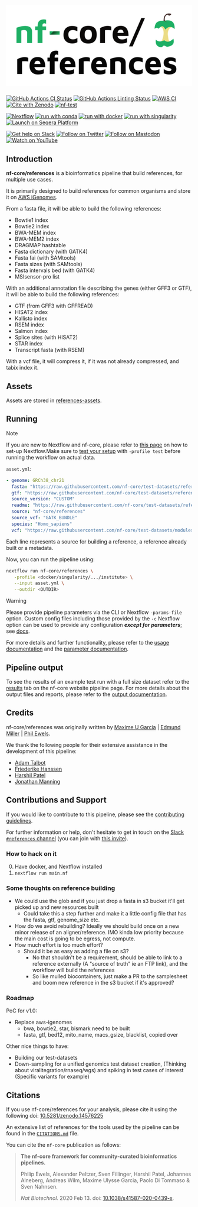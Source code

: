 <h1>
  <picture>
    <source media="(prefers-color-scheme: dark)" srcset="docs/images/nf-core-references_logo_dark.png">
    <img alt="nf-core/references" src="docs/images/nf-core-references_logo_light.png">
  </picture>
</h1>

[![GitHub Actions CI Status](https://github.com/nf-core/references/actions/workflows/ci.yml/badge.svg)](https://github.com/nf-core/references/actions/workflows/ci.yml)
[![GitHub Actions Linting Status](https://github.com/nf-core/references/actions/workflows/linting.yml/badge.svg)](https://github.com/nf-core/references/actions/workflows/linting.yml)
[![AWS CI](https://img.shields.io/badge/CI%20tests-full%20size-FF9900?labelColor=000000&logo=Amazon%20AWS)](https://nf-co.re/references/results)
[![Cite with Zenodo](http://img.shields.io/badge/DOI-10.5281/zenodo.14576225-1073c8?labelColor=000000)](https://doi.org/10.5281/zenodo.14576225)
[![nf-test](https://img.shields.io/badge/unit_tests-nf--test-337ab7.svg)](https://www.nf-test.com)

[![Nextflow](https://img.shields.io/badge/nextflow%20DSL2-%E2%89%A524.04.2-23aa62.svg)](https://www.nextflow.io/)
[![run with conda](http://img.shields.io/badge/run%20with-conda-3EB049?labelColor=000000&logo=anaconda)](https://docs.conda.io/en/latest/)
[![run with docker](https://img.shields.io/badge/run%20with-docker-0db7ed?labelColor=000000&logo=docker)](https://www.docker.com/)
[![run with singularity](https://img.shields.io/badge/run%20with-singularity-1d355c.svg?labelColor=000000)](https://sylabs.io/docs/)
[![Launch on Seqera Platform](https://img.shields.io/badge/Launch%20%F0%9F%9A%80-Seqera%20Platform-%234256e7)](https://cloud.seqera.io/launch?pipeline=https://github.com/nf-core/references)

[![Get help on Slack](http://img.shields.io/badge/slack-nf--core%20%23references-4A154B?labelColor=000000&logo=slack)](https://nfcore.slack.com/channels/references)
[![Follow on Twitter](http://img.shields.io/badge/twitter-%40nf__core-1DA1F2?labelColor=000000&logo=twitter)](https://twitter.com/nf_core)
[![Follow on Mastodon](https://img.shields.io/badge/mastodon-nf__core-6364ff?labelColor=FFFFFF&logo=mastodon)](https://mstdn.science/@nf_core)
[![Watch on YouTube](http://img.shields.io/badge/youtube-nf--core-FF0000?labelColor=000000&logo=youtube)](https://www.youtube.com/c/nf-core)

## Introduction

**nf-core/references** is a bioinformatics pipeline that build references, for multiple use cases.

It is primarily designed to build references for common organisms and store it on [AWS iGenomes](https://github.com/ewels/AWS-iGenomes/).

From a fasta file, it will be able to build the following references:

- Bowtie1 index
- Bowtie2 index
- BWA-MEM index
- BWA-MEM2 index
- DRAGMAP hashtable
- Fasta dictionary (with GATK4)
- Fasta fai (with SAMtools)
- Fasta sizes (with SAMtools)
- Fasta intervals bed (with GATK4)
- MSIsensor-pro list

With an additional annotation file describing the genes (either GFF3 or GTF), it will be able to build the following references:

- GTF (from GFF3 with GFFREAD)
- HISAT2 index
- Kallisto index
- RSEM index
- Salmon index
- Splice sites (with HISAT2)
- STAR index
- Transcript fasta (with RSEM)

With a vcf file, it will compress it, if it was not already compressed, and tabix index it.

## Assets

Assets are stored in [references-assets](https://github.com/nf-core/references-assets).

## Running

> [!NOTE]
> If you are new to Nextflow and nf-core, please refer to [this page](https://nf-co.re/docs/usage/installation) on how to set-up Nextflow.Make sure to [test your setup](https://nf-co.re/docs/usage/introduction#how-to-run-a-pipeline) with `-profile test` before running the workflow on actual data.

`asset.yml`:

```yml
- genome: GRCh38_chr21
  fasta: "https://raw.githubusercontent.com/nf-core/test-datasets/references/references/GRCh38_chr21/GRCh38_chr21.fa"
  gtf: "https://raw.githubusercontent.com/nf-core/test-datasets/references/references/GRCh38_chr21/GRCh38_chr21.gtf"
  source_version: "CUSTOM"
  readme: "https://raw.githubusercontent.com/nf-core/test-datasets/references/references/GRCh38_chr21/README.md"
  source: "nf-core/references"
  source_vcf: "GATK_BUNDLE"
  species: "Homo_sapiens"
  vcf: "https://raw.githubusercontent.com/nf-core/test-datasets/modules/data/genomics/homo_sapiens/genome/vcf/dbsnp_146.hg38.vcf.gz"
```

Each line represents a source for building a reference, a reference already built or a metadata.

Now, you can run the pipeline using:

```bash
nextflow run nf-core/references \
   -profile <docker/singularity/.../institute> \
   --input asset.yml \
   --outdir <OUTDIR>
```

> [!WARNING]
> Please provide pipeline parameters via the CLI or Nextflow `-params-file` option. Custom config files including those provided by the `-c` Nextflow option can be used to provide any configuration _**except for parameters**_; see [docs](https://nf-co.re/docs/usage/getting_started/configuration#custom-configuration-files).

For more details and further functionality, please refer to the [usage documentation](https://nf-co.re/references/usage) and the [parameter documentation](https://nf-co.re/references/parameters).

## Pipeline output

To see the results of an example test run with a full size dataset refer to the [results](https://nf-co.re/references/results) tab on the nf-core website pipeline page.
For more details about the output files and reports, please refer to the
[output documentation](https://nf-co.re/references/output).

## Credits

nf-core/references was originally written by [Maxime U Garcia](https://github.com/maxulysse) | [Edmund Miller](https://github.com/edmundmiller) | [Phil Ewels](https://github.com/ewels).

We thank the following people for their extensive assistance in the development of this pipeline:

- [Adam Talbot](https://github.com/adamrtalbot)
- [Friederike Hanssen](https://github.com/FriederikeHanssen)
- [Harshil Patel](https://github.com/drpatelh)
- [Jonathan Manning](https://github.com/pinin4fjords)

## Contributions and Support

If you would like to contribute to this pipeline, please see the [contributing guidelines](.github/CONTRIBUTING.md).

For further information or help, don't hesitate to get in touch on the [Slack `#references` channel](https://nfcore.slack.com/channels/references) (you can join with [this invite](https://nf-co.re/join/slack)).

### How to hack on it

0. Have docker, and Nextflow installed
1. `nextflow run main.nf`

### Some thoughts on reference building

- We could use the glob and if you just drop a fasta in s3 bucket it'll get picked up and new resources built
  - Could take this a step further and make it a little config file that has the fasta, gtf, genome_size etc.
- How do we avoid rebuilding? Ideally we should build once on a new minor release of an aligner/reference. IMO kinda low priority because the main cost is going to be egress, not compute.
- How much effort is too much effort?
  - Should it be as easy as adding a file on s3?
    - No that shouldn't be a requirement, should be able to link to a reference externally (A "source of truth" ie an FTP link), and the workflow will build the references
    - So like mulled biocontainers, just make a PR to the samplesheet and boom new reference in the s3 bucket if it's approved?

### Roadmap

PoC for v1.0:

- Replace aws-igenomes
  - bwa, bowtie2, star, bismark need to be built
  - fasta, gtf, bed12, mito_name, macs_gsize, blacklist, copied over

Other nice things to have:

- Building our test-datasets
- Down-sampling for a unified genomics test dataset creation, (Thinking about viralitegration/rnaseq/wgs) and spiking in test cases of interest (Specific variants for example)

## Citations

If you use nf-core/references for your analysis, please cite it using the following doi: [10.5281/zenodo.14576225](https://doi.org/10.5281/zenodo.14576225)

<!-- TODO nf-core: Add bibliography of tools and data used in your pipeline -->

An extensive list of references for the tools used by the pipeline can be found in the [`CITATIONS.md`](CITATIONS.md) file.

You can cite the `nf-core` publication as follows:

> **The nf-core framework for community-curated bioinformatics pipelines.**
>
> Philip Ewels, Alexander Peltzer, Sven Fillinger, Harshil Patel, Johannes Alneberg, Andreas Wilm, Maxime Ulysse Garcia, Paolo Di Tommaso & Sven Nahnsen.
>
> _Nat Biotechnol._ 2020 Feb 13. doi: [10.1038/s41587-020-0439-x](https://dx.doi.org/10.1038/s41587-020-0439-x).
